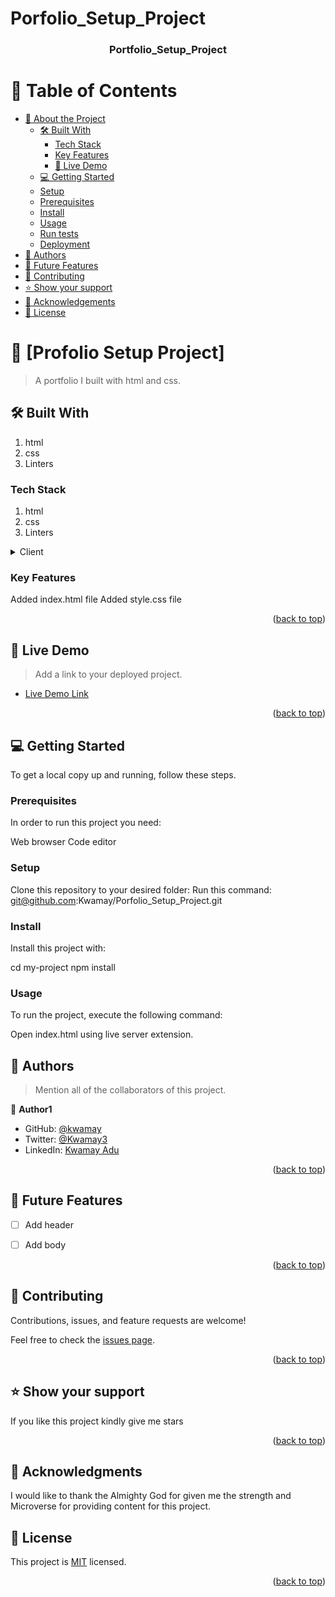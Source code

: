 # Porfolio_Setup_Project<a name="Profolio Setup Project"></a>


<div align="center">
  

  <h3><b>Portfolio_Setup_Project</b></h3>

</div>

# 📗 Table of Contents

- [📖 About the Project](#about-project)
  - [🛠 Built With](#built-with)
    - [Tech Stack](#tech-stack)
    - [Key Features](#key-features)
    - [🚀 Live Demo](#live-demo)
  - [💻 Getting Started](#getting-started)
  - [Setup](#setup)
  - [Prerequisites](#prerequisites)
  - [Install](#install)
  - [Usage](#usage)
  - [Run tests](#run-tests)
  - [Deployment](#deployment)
- [👥 Authors](#authors)
- [🔭 Future Features](#future-features)
- [🤝 Contributing](#contributing)
- [⭐️ Show your support](#support)
- [🙏 Acknowledgements](#acknowledgements)
- [📝 License](#license)


# 📖 [Profolio Setup Project] <a name="about-project"></a>

> A portfolio I built with html and css.


## 🛠 Built With <a name="built-with"></a>
1. html
2. css
3. Linters

### Tech Stack <a name="tech-stack"></a>
1. html
2. css
3. Linters


<details>
  <summary>Client</summary>
  <ul>
    <li><a href="https://indexhtml.org/">HTML</a></li>
    <li><a href="https://styles=css/">CSS</a></li>
    <li><a href="https://linters/">Linters</a></li>
  </ul>
</details>


### Key Features <a name="key-features"></a>


Added index.html file
Added style.css file

<p align="right">(<a href="#readme-top">back to top</a>)</p>

## 🚀 Live Demo <a name="live-demo"></a>

> Add a link to your deployed project.

- [Live Demo Link](https://kwamay.github.io/Porfolio_Setup_Project)

<p align="right">(<a href="#readme-top">back to top</a>)</p>

## 💻 Getting Started <a name="getting-started"></a>


To get a local copy up and running, follow these steps.

### Prerequisites

In order to run this project you need:

Web browser
Code editor



### Setup

Clone this repository to your desired folder:
Run this command:
git@github.com:Kwamay/Porfolio_Setup_Project.git



### Install

Install this project with:

cd my-project
npm install


### Usage

To run the project, execute the following command:

 Open index.html using live server extension.


## 👥 Authors <a name="authors"></a>

> Mention all of the collaborators of this project.

👤 **Author1**

- GitHub: [@kwamay](https://github.com/kwamay)
- Twitter: [@Kwamay3](https://twitter.com/Kwamay3)
- LinkedIn: [Kwamay Adu](https://linkedin.com/in/кωαмαу-adu-2b396321a)


<p align="right">(<a href="#readme-top">back to top</a>)</p>


## 🔭 Future Features <a name="future-features"></a>



- [ ] Add header
- [ ] Add body


<p align="right">(<a href="#readme-top">back to top</a>)</p>


## 🤝 Contributing <a name="contributing"></a>

Contributions, issues, and feature requests are welcome!

Feel free to check the [issues page](../../issues/).

<p align="right">(<a href="#readme-top">back to top</a>)</p>

## ⭐️ Show your support <a name="support"></a>


If you like this project kindly give me stars

<p align="right">(<a href="#readme-top">back to top</a>)</p>


## 🙏 Acknowledgments <a name="acknowledgements"></a>

I would like to thank the Almighty God for given me the strength and Microverse 
for providing content for this project. 



## 📝 License <a name="MIT license"></a>

This project is [MIT](./LICENSE) licensed.


<p align="right">(<a href="#readme-top">back to top</a>)</p>
